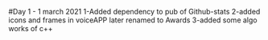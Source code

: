 #Day 1 - 1 march 2021
1-Added dependency to pub of Github-stats 
2-added icons and frames in voiceAPP later renamed to Awards
3-added some algo works of c++

